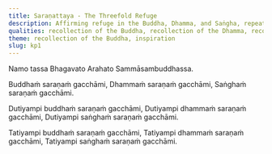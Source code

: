 ```yaml
---
title: Saraṇattaya - The Threefold Refuge
description: Affirming refuge in the Buddha, Dhamma, and Saṅgha, repeated three times, to nurture attentiveness, inquisitiveness, and receptivity when learning, reflecting, or practicing in line with the words of the Buddha.
qualities: recollection of the Buddha, recollection of the Dhamma, recollection of the Saṅgha, inquisitiveness, respect
theme: recollection of the Buddha, inspiration
slug: kp1
---
```


Namo tassa Bhagavato Arahato Sammāsambuddhassa.

Buddhaṁ saraṇaṁ gacchāmi,
Dhammaṁ saraṇaṁ gacchāmi,
Saṅghaṁ saraṇaṁ gacchāmi.

Dutiyampi buddhaṁ saraṇaṁ gacchāmi,
Dutiyampi dhammaṁ saraṇaṁ gacchāmi,
Dutiyampi saṅghaṁ saraṇaṁ gacchāmi.

Tatiyampi buddhaṁ saraṇaṁ gacchāmi,
Tatiyampi dhammaṁ saraṇaṁ gacchāmi,
Tatiyampi saṅghaṁ saraṇaṁ gacchāmi.
